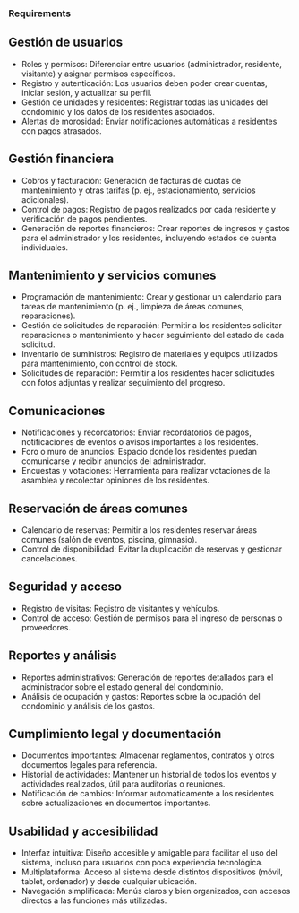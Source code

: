 ### Requirements

## Gestión de usuarios

- Roles y permisos: Diferenciar entre usuarios (administrador, residente, visitante) y asignar permisos específicos.
- Registro y autenticación: Los usuarios deben poder crear cuentas, iniciar sesión, y actualizar su perfil.
- Gestión de unidades y residentes: Registrar todas las unidades del condominio y los datos de los residentes asociados.
- Alertas de morosidad: Enviar notificaciones automáticas a residentes con pagos atrasados.

## Gestión financiera

- Cobros y facturación: Generación de facturas de cuotas de mantenimiento y otras tarifas (p. ej., estacionamiento, servicios adicionales).
- Control de pagos: Registro de pagos realizados por cada residente y verificación de pagos pendientes.
- Generación de reportes financieros: Crear reportes de ingresos y gastos para el administrador y los residentes, incluyendo estados de cuenta individuales.

## Mantenimiento y servicios comunes

- Programación de mantenimiento: Crear y gestionar un calendario para tareas de mantenimiento (p. ej., limpieza de áreas comunes, reparaciones).
- Gestión de solicitudes de reparación: Permitir a los residentes solicitar reparaciones o mantenimiento y hacer seguimiento del estado de cada solicitud.
- Inventario de suministros: Registro de materiales y equipos utilizados para mantenimiento, con control de stock.
- Solicitudes de reparación: Permitir a los residentes hacer solicitudes con fotos adjuntas y realizar seguimiento del progreso.

##  Comunicaciones

- Notificaciones y recordatorios: Enviar recordatorios de pagos, notificaciones de eventos o avisos importantes a los residentes.
- Foro o muro de anuncios: Espacio donde los residentes puedan comunicarse y recibir anuncios del administrador.
- Encuestas y votaciones: Herramienta para realizar votaciones de la asamblea y recolectar opiniones de los residentes.

## Reservación de áreas comunes

- Calendario de reservas: Permitir a los residentes reservar áreas comunes (salón de eventos, piscina, gimnasio).
- Control de disponibilidad: Evitar la duplicación de reservas y gestionar cancelaciones.

## Seguridad y acceso

- Registro de visitas: Registro de visitantes y vehículos.
- Control de acceso: Gestión de permisos para el ingreso de personas o proveedores.

## Reportes y análisis

- Reportes administrativos: Generación de reportes detallados para el administrador sobre el estado general del condominio.
- Análisis de ocupación y gastos: Reportes sobre la ocupación del condominio y análisis de los gastos.

## Cumplimiento legal y documentación

- Documentos importantes: Almacenar reglamentos, contratos y otros documentos legales para referencia.
- Historial de actividades: Mantener un historial de todos los eventos y actividades realizados, útil para auditorías o reuniones.
- Notificación de cambios: Informar automáticamente a los residentes sobre actualizaciones en documentos importantes.
## Usabilidad y accesibilidad

- Interfaz intuitiva: Diseño accesible y amigable para facilitar el uso del sistema, incluso para usuarios con poca experiencia tecnológica.
- Multiplataforma: Acceso al sistema desde distintos dispositivos (móvil, tablet, ordenador) y desde cualquier ubicación.
- Navegación simplificada: Menús claros y bien organizados, con accesos directos a las funciones más utilizadas.
